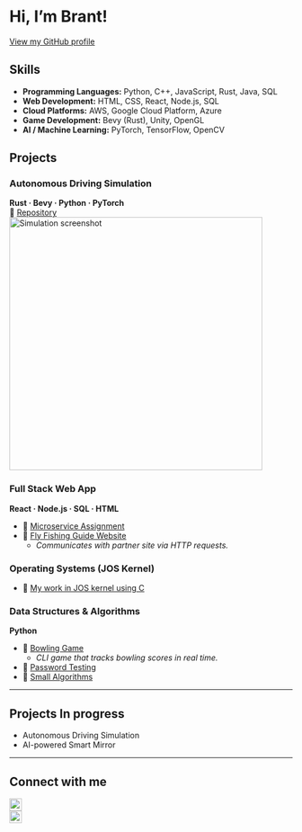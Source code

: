 # Hi, I’m Brant!  
[View my GitHub profile](https://github.com/brantcass)

## Skills

- **Programming Languages:** Python, C++, JavaScript, Rust, Java, SQL
- **Web Development:** HTML, CSS, React, Node.js, SQL
- **Cloud Platforms:** AWS, Google Cloud Platform, Azure
- **Game Development:** Bevy (Rust), Unity, OpenGL
- **AI / Machine Learning:** PyTorch, TensorFlow, OpenCV


## Projects

### Autonomous Driving Simulation  
**Rust · Bevy · Python · PyTorch**  
🔗 [Repository](https://github.com/johnklucinec/bevy_sim)  
<img src="https://i.imgur.com/ryCLAmu.png" alt="Simulation screenshot" width="450" />

### Full Stack Web App  
**React · Node.js · SQL · HTML**  
- 🔗 [Microservice Assignment](https://github.com/brantcass/Microservice-Software-engi)  
- 🔗 [Fly Fishing Guide Website](https://github.com/brantcass/Software-engi-project-Brant-Cass-)  
  - _Communicates with partner site via HTTP requests._

### Operating Systems (JOS Kernel)  
 
 - 🔗 [My work in JOS kernel using C](https://github.com/brantcass/Operating-systems1)

### Data Structures & Algorithms  
**Python**  
- 🔗 [Bowling Game](https://github.com/brantcass/Bowling-Project)  
  - _CLI game that tracks bowling scores in real time._
- 🔗 [Password Testing](https://github.com/brantcass/Password_Testing/tree/main/Assingment4)
- 🔗 [Small Algorithms](https://github.com/brantcass/Algorithms/tree/main/Algorithims) 

---

## Projects In progress
- Autonomous Driving Simulation
- AI-powered Smart Mirror

---

## Connect with me

[<img width="22px" src="https://cdn.jsdelivr.net/npm/simple-icons@v3/icons/linkedin.svg" alt="LinkedIn" />](https://www.linkedin.com/in/brantcass/)  
[<img width="22px" src="https://cdn.jsdelivr.net/npm/simple-icons@v3/icons/instagram.svg" alt="Instagram" />](https://www.instagram.com/brantcass7/)

[linkedin]: https://www.linkedin.com/in/brantcass/  
[instagram]: https://www.instagram.com/brantcass7/
